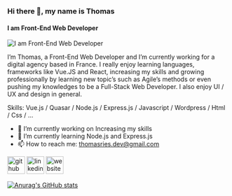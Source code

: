 ### Hi there 👋, my name is Thomas
#### I am Front-End Web Developer
![I am Front-End Web Developer](https://arturssmirnovs.github.io/github-profile-readme-generator/images/banner.png)

I’m Thomas, a Front-End Web Developer and I’m currently working for a digital agency based in France. I really enjoy learning languages, frameworks like Vue.JS and React, increasing my skills and growing professionally by learning  new topic’s such as Agile’s methods or even pushing my knowledges to be a Full-Stack Web Developer. I also enjoy UI / UX and design in general. 

Skills: Vue.js / Quasar / Node.js / Express.js / Javascript / Wordpress / Html / Css / ...

- 🔭 I’m currently working on Increasing my skills 
- 🌱 I’m currently learning Node.js and Express.js 
- 📫 How to reach me: thomasries.dev@gmail.com 


[<img src='https://cdn.jsdelivr.net/npm/simple-icons@3.0.1/icons/github.svg' alt='github' height='40'>](https://github.com/Thomas-Ries)  [<img src='https://cdn.jsdelivr.net/npm/simple-icons@3.0.1/icons/linkedin.svg' alt='linkedin' height='40'>](https://www.linkedin.com/in/thomasriesbalsamo/)  [<img src='https://cdn.jsdelivr.net/npm/simple-icons@3.0.1/icons/icloud.svg' alt='website' height='40'>](http://www.thomasries.fr)  

[![Anurag's GitHub stats](https://github-readme-stats.vercel.app/api?username=Thomas-Ries)](https://github.com/anuraghazra/github-readme-stats)


<!--
**Thomas-Ries/Thomas-Ries** is a ✨ _special_ ✨ repository because its `README.md` (this file) appears on your GitHub profile.

Here are some ideas to get you started:

- 🔭 I’m currently working on ...
- 🌱 I’m currently learning ...
- 👯 I’m looking to collaborate on ...
- 🤔 I’m looking for help with ...
- 💬 Ask me about ...
- 📫 How to reach me: ...
- 😄 Pronouns: ...
- ⚡ Fun fact: ...
-->
